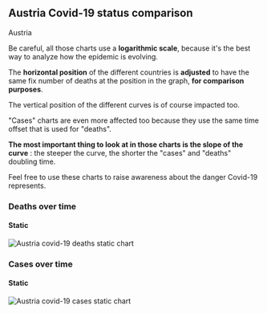 ## Austria Covid-19 status comparison 

Austria



Be careful, all those charts use a **logarithmic scale**, because it's the best way to analyze how the epidemic is evolving.
 
The **horizontal position** of the different countries is **adjusted** to have the same fix number of deaths at the position in the graph, **for comparison purposes**.

The vertical position of the different curves is of course impacted too.

"Cases" charts are even more affected too because they use the same time offset that is used for "deaths".

**The most important thing to look at in those charts is the slope of the curve** : the steeper the curve, the shorter the "cases" and "deaths" doubling time.

Feel free to use these charts to raise awareness about the danger Covid-19 represents. 


 
### Deaths over time
 
#### Static
![Austria covid-19 deaths static chart](https://raw.githubusercontent.com/madlag/coronavirus_study/master/notebooks/graphs/2020-03-21/countries/Austria/2020-03-21_Austria_deaths.png "Austria covid-19 deaths static chart")   

 
### Cases over time
 
#### Static
![Austria covid-19 cases static chart](https://raw.githubusercontent.com/madlag/coronavirus_study/master/notebooks/graphs/2020-03-21/countries/Austria/2020-03-21_Austria_cases.png "Austria covid-19 cases static chart")   

